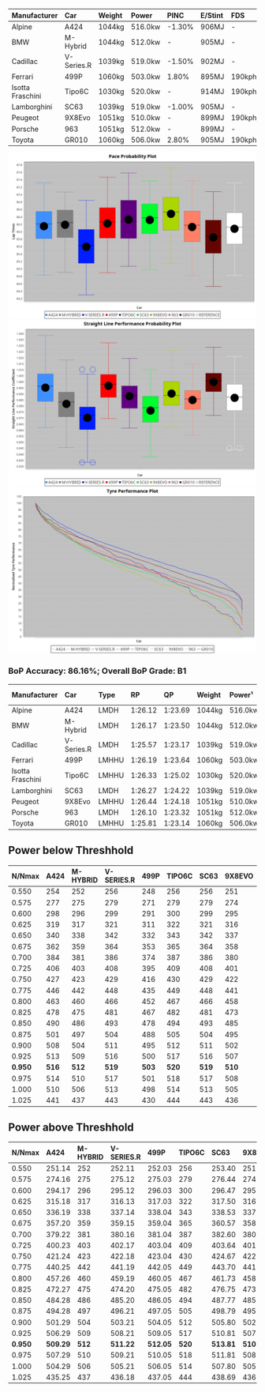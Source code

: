| Manufacturer     | Car        | Weight | Power   | PINC    | E/Stint | FDS     |
|:-|:-|:-|:-|:-|:-|:-|
| Alpine           | A424       | 1044kg | 516.0kw | -1.30%  | 906MJ   |    -    |
| BMW              | M-Hybrid   | 1044kg | 512.0kw |    -    | 905MJ   |    -    |
| Cadillac         | V-Series.R | 1039kg | 519.0kw | -1.50%  | 902MJ   |    -    |
| Ferrari          | 499P       | 1060kg | 503.0kw | 1.80%   | 895MJ   | 190kph  |
| Isotta Fraschini | Tipo6C     | 1030kg | 520.0kw |    -    | 914MJ   | 190kph  |
| Lamborghini      | SC63       | 1039kg | 519.0kw | -1.00%  | 905MJ   |    -    |
| Peugeot          | 9X8Evo     | 1051kg | 510.0kw |    -    | 899MJ   | 190kph  |
| Porsche          | 963        | 1051kg | 512.0kw |    -    | 899MJ   |    -    |
| Toyota           | GR010      | 1060kg | 506.0kw | 2.80%   | 905MJ   | 190kph  |

![PACECHART](./IMG/OFFICIAL.png)
![STRAIGHTLINEPERFORMANCECHART](./IMG/OFFICIAL_sp.png)
![TYREPERFORMANCECHART](./IMG/OFFICIAL_tw.png)

### BoP Accuracy: 86.16%; Overall BoP Grade: B1
| Manufacturer     | Car        | Type  | RP      | QP      | Weight | Power¹  | Threshhold | PINC    | Power²   | E/Stint | AVG Vmax  | FDS     | RDLC | L/Stint | BOP-Grade | Model Accuracy | Model Points | Match%  | SimDiff |
|:-|:-|:-|:-|:-|:-|:-|:-|:-|:-|:-|:-|:-|:-|:-|:-|:-|:-|:-|:-|
| Alpine           | A424       | LMDH  | 1:26.12 | 1:23.69 | 1044kg | 516.0kw | 250.0kph   | -1.30%  | 509.30kw |  906MJ  | 311.36kph |    -    | 1.02 | 43      | ~A1       | 100.00%        | 946          | 97.86%  | #       |
| BMW              | M-Hybrid   | LMDH  | 1:26.17 | 1:23.50 | 1044kg | 512.0kw | 250.0kph   |    -    | 512.00kw |  905MJ  | 309.36kph |    -    | 1.02 | 43      | -A2       | 100.00%        | 1998         | 94.45%  | #       |
| Cadillac         | V-Series.R | LMDH  | 1:25.57 | 1:23.17 | 1039kg | 519.0kw | 250.0kph   | -1.50%  | 511.20kw |  902MJ  | 307.68kph |    -    | 1.03 | 43      | -D1       | 98.11%         | 3991         | 69.11%  | #       |
| Ferrari          | 499P       | LMHHU | 1:26.19 | 1:23.64 | 1060kg | 503.0kw | 250.0kph   | 1.80%   | 512.10kw |  895MJ  | 310.68kph | 190kph  | 1.03 | 43      | ~A1       | 98.72%         | 4180         | 95.51%  | #       |
| Isotta Fraschini | Tipo6C     | LMHHU | 1:26.33 | 1:25.02 | 1030kg | 520.0kw | 250.0kph   |    -    | 520.00kw |  914MJ  | 312.08kph | 190kph  | 1.07 | 43      | +D2       | 97.73%         | 129          | 63.83%  | #       |
| Lamborghini      | SC63       | LMDH  | 1:26.27 | 1:24.22 | 1039kg | 519.0kw | 250.0kph   | -1.00%  | 513.80kw |  905MJ  | 309.07kph |    -    | 1.05 | 43      | +A2       | 100.00%        | 784          | 91.99%  | #       |
| Peugeot          | 9X8Evo     | LMHHU | 1:26.44 | 1:24.18 | 1051kg | 510.0kw | 250.0kph   |    -    | 510.00kw |  899MJ  | 310.13kph | 190kph  | 1.01 | 43      | +C1       | 100.00%        | 636          | 79.17%  | #       |
| Porsche          | 963        | LMDH  | 1:26.10 | 1:23.32 | 1051kg | 512.0kw | 250.0kph   |    -    | 512.00kw |  899MJ  | 309.52kph |    -    | 1.01 | 43      | ~A1       | 99.91%         | 11713        | 100.00% | #       |
| Toyota           | GR010      | LMHHU | 1:25.81 | 1:23.14 | 1060kg | 506.0kw | 250.0kph   | 2.80%   | 520.20kw |  905MJ  | 311.82kph | 190kph  | 1.03 | 43      | -B2       | 99.90%         | 3123         | 83.49%  | #       |

## Power below Threshhold
| N/Nmax    | A424    | M-HYBRID | V-SERIES.R | 499P    | TIPO6C  | SC63    | 9X8EVO  | 963     | GR010   |
|:-|:-|:-|:-|:-|:-|:-|:-|:-|:-|
|  0.550    |  254    |  252     |  256       |  248    |  256    |  256    |  251    |  252    |  249    |
|  0.575    |  277    |  275     |  279       |  271    |  279    |  279    |  274    |  275    |  272    |
|  0.600    |  298    |  296     |  299       |  291    |  300    |  299    |  295    |  296    |  292    |
|  0.625    |  319    |  317     |  321       |  311    |  322    |  321    |  316    |  317    |  313    |
|  0.650    |  340    |  338     |  342       |  332    |  343    |  342    |  337    |  338    |  334    |
|  0.675    |  362    |  359     |  364       |  353    |  365    |  364    |  358    |  359    |  355    |
|  0.700    |  384    |  381     |  386       |  374    |  387    |  386    |  380    |  381    |  377    |
|  0.725    |  406    |  403     |  408       |  395    |  409    |  408    |  401    |  403    |  398    |
|  0.750    |  427    |  423     |  429       |  416    |  430    |  429    |  422    |  423    |  418    |
|  0.775    |  446    |  442     |  448       |  435    |  449    |  448    |  441    |  442    |  437    |
|  0.800    |  463    |  460     |  466       |  452    |  467    |  466    |  458    |  460    |  454    |
|  0.825    |  478    |  475     |  481       |  467    |  482    |  481    |  473    |  475    |  469    |
|  0.850    |  490    |  486     |  493       |  478    |  494    |  493    |  485    |  486    |  481    |
|  0.875    |  501    |  497     |  504       |  488    |  505    |  504    |  495    |  497    |  491    |
|  0.900    |  508    |  504     |  511       |  495    |  512    |  511    |  502    |  504    |  498    |
|  0.925    |  513    |  509     |  516       |  500    |  517    |  516    |  507    |  509    |  503    |
| **0.950** | **516** | **512**  | **519**    | **503** | **520** | **519** | **510** | **512** | **506** |
|  0.975    |  514    |  510     |  517       |  501    |  518    |  517    |  508    |  510    |  504    |
|  1.000    |  510    |  506     |  513       |  498    |  514    |  513    |  505    |  506    |  501    |
|  1.025    |  441    |  437     |  443       |  430    |  444    |  443    |  436    |  437    |  432    |

## Power above Threshhold
| N/Nmax    | A424       | M-HYBRID | V-SERIES.R | 499P       | TIPO6C  | SC63       | 9X8EVO  | 963     | GR010      |
|:-|:-|:-|:-|:-|:-|:-|:-|:-|:-|
|  0.550    |  251.14    |  252     |  252.11    |  252.03    |  256    |  253.40    |  251    |  252    |  256.08    |
|  0.575    |  274.16    |  275     |  275.12    |  275.03    |  279    |  276.44    |  274    |  275    |  279.09    |
|  0.600    |  294.17    |  296     |  295.12    |  296.03    |  300    |  296.47    |  295    |  296    |  300.10    |
|  0.625    |  315.18    |  317     |  316.13    |  317.03    |  322    |  317.50    |  316    |  317    |  322.10    |
|  0.650    |  336.19    |  338     |  337.14    |  338.04    |  343    |  338.53    |  337    |  338    |  343.11    |
|  0.675    |  357.20    |  359     |  359.15    |  359.04    |  365    |  360.57    |  358    |  359    |  365.12    |
|  0.700    |  379.22    |  381     |  380.16    |  381.04    |  387    |  382.60    |  380    |  381    |  387.13    |
|  0.725    |  400.23    |  403     |  402.17    |  403.04    |  409    |  403.64    |  401    |  403    |  409.13    |
|  0.750    |  421.24    |  423     |  422.18    |  423.04    |  430    |  424.67    |  422    |  423    |  430.14    |
|  0.775    |  440.25    |  442     |  441.19    |  442.05    |  449    |  443.70    |  441    |  442    |  449.15    |
|  0.800    |  457.26    |  460     |  459.19    |  460.05    |  467    |  461.73    |  458    |  460    |  467.15    |
|  0.825    |  472.27    |  475     |  474.20    |  475.05    |  482    |  476.75    |  473    |  475    |  482.16    |
|  0.850    |  484.28    |  486     |  485.20    |  486.05    |  494    |  487.77    |  485    |  486    |  494.16    |
|  0.875    |  494.28    |  497     |  496.21    |  497.05    |  505    |  498.79    |  495    |  497    |  505.16    |
|  0.900    |  501.29    |  504     |  503.21    |  504.05    |  512    |  505.80    |  502    |  504    |  512.17    |
|  0.925    |  506.29    |  509     |  508.21    |  509.05    |  517    |  510.81    |  507    |  509    |  517.17    |
| **0.950** | **509.29** | **512**  | **511.22** | **512.05** | **520** | **513.81** | **510** | **512** | **520.17** |
|  0.975    |  507.29    |  510     |  509.21    |  510.05    |  518    |  511.81    |  508    |  510    |  518.17    |
|  1.000    |  504.29    |  506     |  505.21    |  506.05    |  514    |  507.80    |  505    |  506    |  514.17    |
|  1.025    |  435.25    |  437     |  436.18    |  437.05    |  444    |  438.69    |  436    |  437    |  444.14    |
